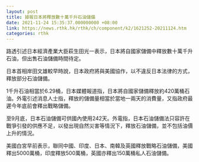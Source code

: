 ```yaml
---
layout: post
title: 據報日本將釋放數十萬千升石油儲備
date: 2021-11-24 15:35:37.000000000 +08:00
link: https://news.rthk.hk/rthk/ch/component/k2/1621252-20211124.htm
categories: rthk
---
```


路透引述日本經濟產業大臣萩生田光一表示，日本將自國家儲備中釋放數十萬千升石油，但出售石油儲備時間待定。

日本首相岸田文雄較早時說，日本政府將與美國協作，以不違反日本法律的方式，釋放部分石油儲備。

1千升石油相當於6.29桶，日本媒體報道指，日本將自國家儲備釋放約420萬桶石油。外電引述消息人士指，釋放的儲備量相當於當地一兩天的消費量，又指政府最遲今年底前會釋出戰略儲備。

至9月底，日本石油儲備可供國內使用242天。外電指，日本石油儲備法只容許在戰爭引發的供應不足，以發出現自然災害等情況下，釋放石油儲備，並不包括油價上升的情況。

美國白宮早前表示，聯同中國、印度、日本、南韓及英國釋放戰略石油儲備，美國釋出5000萬桶，印度釋放500萬桶，英國亦釋出150萬桶私人石油儲備。
